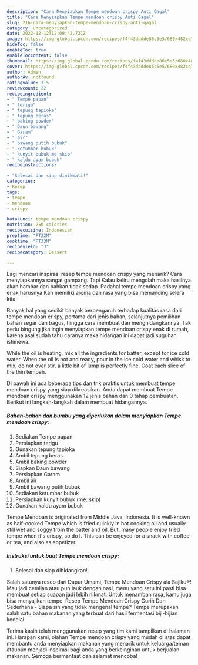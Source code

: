 ```yaml
---
description: "Cara Menyiapkan Tempe mendoan crispy Anti Gagal"
title: "Cara Menyiapkan Tempe mendoan crispy Anti Gagal"
slug: 216-cara-menyiapkan-tempe-mendoan-crispy-anti-gagal
category: Uncategorized
date: 2022-12-12T12:09:42.731Z
image: https://img-global.cpcdn.com/recipes/f4f43dddde86c5e5/680x482cq70/tempe-mendoan-crispy-foto-resep-utama.jpg
hideToc: false
enableToc: true
enableTocContent: false
thumbnail: https://img-global.cpcdn.com/recipes/f4f43dddde86c5e5/680x482cq70/tempe-mendoan-crispy-foto-resep-utama.jpg
cover: https://img-global.cpcdn.com/recipes/f4f43dddde86c5e5/680x482cq70/tempe-mendoan-crispy-foto-resep-utama.jpg
author: Admin
authorAv: notfound
ratingvalue: 3.5
reviewcount: 22
recipeingredient:
- " Tempe papan"
- " terigu"
- " tepung tapioka"
- " tepung beras"
- " baking powder"
- " Daun bawang"
- " Garam"
- " air"
- " bawang putih bubuk"
- " ketumbar bubuk"
- " kunyit bubuk me skip"
- " kaldu ayam bubuk"
recipeinstructions:

- "Selesai dan siap dinikmati!"
categories:
- Resep
tags:
- tempe
- mendoan
- crispy

katakunci: tempe mendoan crispy 
nutrition: 250 calories
recipecuisine: Indonesian
preptime: "PT22M"
cooktime: "PT33M"
recipeyield: "3"
recipecategory: Dessert

---
```



Lagi mencari inspirasi resep tempe mendoan crispy yang menarik? Cara menyiapkannya sangat gampang. Tapi Kalau keliru mengolah maka hasilnya akan hambar dan bahkan tidak sedap. Padahal tempe mendoan crispy yang enak harusnya Kan memiliki aroma dan rasa yang bisa memancing selera kita.


Banyak hal yang sedikit banyak berpengaruh terhadap kualitas rasa dari tempe mendoan crispy, pertama dari jenis bahan, selanjutnya pemilihan bahan segar dan bagus, hingga cara membuat dan menghidangkannya. Tak perlu bingung jika ingin menyiapkan tempe mendoan crispy enak di rumah, karena asal sudah tahu caranya maka hidangan ini dapat jadi suguhan istimewa.

While the oil is heating, mix all the ingredients for batter, except for ice cold water. When the oil is hot and ready, pour in the ice cold water and whisk to mix, do not over stir. a little bit of lump is perfectly fine. Coat each slice of the thin tempeh.


Di bawah ini ada beberapa tips dan trik praktis untuk membuat tempe mendoan crispy yang siap dikreasikan. Anda dapat membuat Tempe mendoan crispy menggunakan 12 jenis bahan dan 0 tahap pembuatan. Berikut ini langkah-langkah dalam membuat hidangannya.

<!--inarticleads1-->

##### Bahan-bahan dan bumbu yang diperlukan dalam menyiapkan Tempe mendoan crispy:

1. Sediakan  Tempe papan
1. Persiapkan  terigu
1. Gunakan  tepung tapioka
1. Ambil  tepung beras
1. Ambil  baking powder
1. Siapkan  Daun bawang
1. Persiapkan  Garam
1. Ambil  air
1. Ambil  bawang putih bubuk
1. Sediakan  ketumbar bubuk
1. Persiapkan  kunyit bubuk (me: skip)
1. Gunakan  kaldu ayam bubuk


Tempe Mendoan is originated from Middle Java, Indonesia. It is well-known as half-cooked Tempe which is fried quickly in hot cooking oil and usually still wet and soggy from the batter and oil. But, many people enjoy fried tempe when it&#39;s crispy, so do I. This can be enjoyed for a snack with coffee or tea, and also as appetizer. 

<!--inarticleads2-->

##### Instruksi untuk buat Tempe mendoan crispy:


1. Selesai dan siap dihidangkan!

Salah satunya resep dari Dapur Umami, Tempe Mendoan Crispy ala Sajiku®! Mau jadi cemilan atau pun lauk dengan nasi, menu yang satu ini pasti bisa membuat setiap suapan jadi lebih nikmat. Untuk menambah rasa, kamu juga bisa menyajikan tempe. Resep Tempe Mendoan Crispy Gurih Dan Sederhana - Siapa sih yang tidak mengenal tempe? Tempe merupakan salah satu bahan makanan yang terbuat dari hasil fermentasi biji-bijian kedelai. 

Terima kasih telah menggunakan resep yang tim kami tampilkan di halaman ini. Harapan kami, olahan Tempe mendoan crispy yang mudah di atas dapat membantu anda menyiapkan makanan yang menarik untuk keluarga/teman ataupun menjadi inspirasi bagi anda yang berkeinginan untuk berjualan makanan. Semoga bermanfaat dan selamat mencoba!

